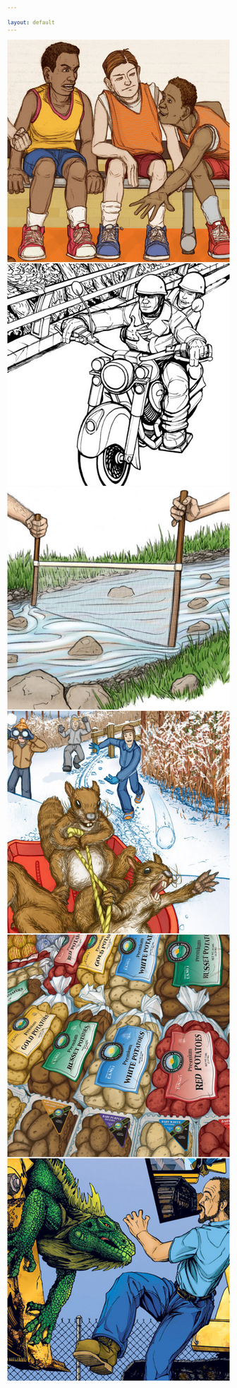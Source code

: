 ```yaml
---

layout: default
---
```


<div class="row">
    <div class="col-12 col-md-6 home-thumbs">
        <a href="/campbell/campbell-4/">
        <img src="images/campbell_thumb.jpg" alt="Campbell Portfolio" class="img-fluid">
        </a>
    </div>
    <div class="col-12 col-md-6 home-thumbs">
        <a href="/five/five-1/">
        <img src="images/five_thumb.jpg" alt="Campbell Portfolio" class="img-fluid">
        </a>
    </div>
    <div class="col-12 col-md-6 home-thumbs">
        <a href="/izaak/izaak-9/">
        <img src="images/izaak_thumb.jpg" alt="Campbell Portfolio" class="img-fluid">
        </a>
    </div>
    <div class="col-12 col-md-6 home-thumbs">
        <a href="/kids/kids-2/">
        <img src="images/kids_thumb.jpg" alt="Campbell Portfolio" class="img-fluid">
        </a>
    </div>
    <div class="col-12 col-md-6 home-thumbs">
        <a href="/nature/nature-3/">
        <img src="images/nature_thumb.jpg" alt="Campbell Portfolio" class="img-fluid">
        </a>
    </div>
    <div class="col-12 col-md-6 home-thumbs">
        <a href="/guada/guada-2/">
        <img src="images/guada_thumb.jpg" alt="Campbell Portfolio" class="img-fluid">
        </a>
    </div>
</div>